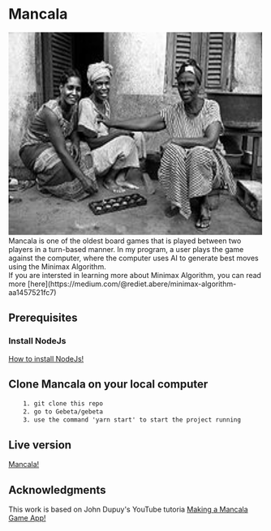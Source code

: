 # Mancala
<img src="public/images/AwaleMancala.jpg" width="500" height="400" />
Mancala is one of the oldest board games that is played between two players in a turn-based manner. In my program, a user plays the game against the computer, where the computer uses AI to generate best moves using the Minimax Algorithm.
<br/>
If you are intersted in learning more about Minimax Algorithm, you can read more
[here](https://medium.com/@rediet.abere/minimax-algorithm-aa1457521fc7)


## Prerequisites
  ### Install NodeJs
   [How to install NodeJs!](https://nodejs.org/en/download/package-manager)
## Clone Mancala on your local computer
        1. git clone this repo
        2. go to Gebeta/gebeta
        3. use the command 'yarn start' to start the project running
## Live version
   [Mancala!](https://rediet8abere.github.io/gebeta/)
## Acknowledgments
  This work is based on John Dupuy's YouTube tutoria [Making a Mancala Game App!](https://www.youtube.com/watch?v=Y6P-_sTYQcM)
